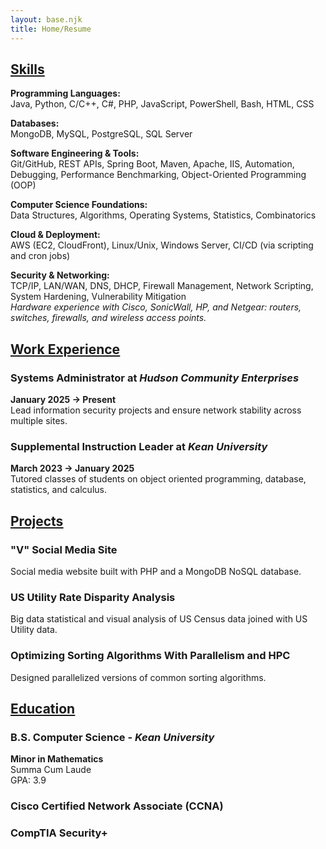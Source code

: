 ```yaml
---
layout: base.njk
title: Home/Resume
---
```

## <ins>Skills</ins>

**Programming Languages:**  
Java, Python, C/C++, C#, PHP, JavaScript, PowerShell, Bash, HTML, CSS

**Databases:**  
MongoDB, MySQL, PostgreSQL, SQL Server

**Software Engineering & Tools:**  
Git/GitHub, REST APIs, Spring Boot, Maven, Apache, IIS, Automation, Debugging, Performance Benchmarking, Object-Oriented Programming (OOP)

**Computer Science Foundations:**  
Data Structures, Algorithms, Operating Systems, Statistics, Combinatorics

**Cloud & Deployment:**  
AWS (EC2, CloudFront), Linux/Unix, Windows Server, CI/CD (via scripting and cron jobs)

**Security & Networking:**  
TCP/IP, LAN/WAN, DNS, DHCP, Firewall Management, Network Scripting, System Hardening, Vulnerability Mitigation  
*Hardware experience with Cisco, SonicWall, HP, and Netgear: routers, switches, firewalls, and wireless access points.*


## <ins>[Work Experience](/pages/work/)</ins>

### Systems Administrator at *Hudson Community Enterprises*
**January 2025 -> Present**<br>
Lead information security projects and ensure network stability across multiple sites.

### Supplemental Instruction Leader at *Kean University*
**March 2023 -> January 2025**<br>
Tutored classes of students on object oriented programming, database, statistics, and calculus.

## <ins>[Projects](/pages/projects/)</ins>

### "V" Social Media Site
Social media website built with PHP and a MongoDB NoSQL database.

### US Utility Rate Disparity Analysis
Big data statistical and visual analysis of US Census data joined with US Utility data. 

### Optimizing Sorting Algorithms With Parallelism and HPC
Designed parallelized versions of common sorting algorithms.

## <ins>[Education](/pages/credentials/)</ins>

### B.S. Computer Science - *Kean University*
**Minor in Mathematics**<br>
Summa Cum Laude<br>
GPA: 3.9<br>

### Cisco Certified Network Associate (CCNA)

### CompTIA Security+